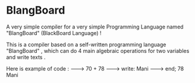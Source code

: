 # BlangBoard
A very simple compiler for a very simple Programming Language named "BlangBoard" (BlackBoard Language) !

This is a compiler based on a self-written programming language "BlangBoard" ,
which can do 4 main algebraic operations for two variables and write texts .

Here is example of code :
---> 70 + 78
---> write: Mani
---> end;
78
Mani
